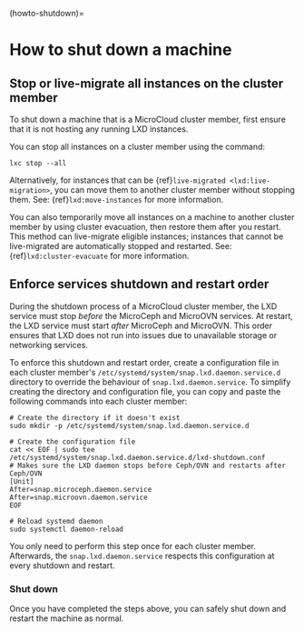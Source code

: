 (howto-shutdown)=
# How to shut down a machine

## Stop or live-migrate all instances on the cluster member

To shut down a machine that is a MicroCloud cluster member, first ensure that it is not hosting any running LXD instances.

You can stop all instances on a cluster member using the command:

```
lxc stop --all
```

Alternatively, for instances that can be {ref}`live-migrated <lxd:live-migration>`, you can move them to another cluster member without stopping them. See: {ref}`lxd:move-instances` for more information.

You can also temporarily move all instances on a machine to another cluster member by using cluster evacuation, then restore them after you restart. This method can live-migrate eligible instances; instances that cannot be live-migrated are automatically stopped and restarted. See: {ref}`lxd:cluster-evacuate` for more information.

## Enforce services shutdown and restart order

During the shutdown process of a MicroCloud cluster member, the LXD service must stop _before_ the MicroCeph and MicroOVN services. At restart, the LXD service must start _after_ MicroCeph and MicroOVN. This order ensures that LXD does not run into issues due to unavailable storage or networking services.

To enforce this shutdown and restart order, create a configuration file in each cluster member's `/etc/systemd/system/snap.lxd.daemon.service.d` directory to override the behaviour of `snap.lxd.daemon.service`. To simplify creating the directory and configuration file, you can copy and paste the following commands into each cluster member:

```
# Create the directory if it doesn't exist
sudo mkdir -p /etc/systemd/system/snap.lxd.daemon.service.d

# Create the configuration file
cat << EOF | sudo tee /etc/systemd/system/snap.lxd.daemon.service.d/lxd-shutdown.conf
# Makes sure the LXD daemon stops before Ceph/OVN and restarts after Ceph/OVN
[Unit]
After=snap.microceph.daemon.service
After=snap.microovn.daemon.service
EOF

# Reload systemd daemon
sudo systemctl daemon-reload
```

You only need to perform this step once for each cluster member. Afterwards, the `snap.lxd.daemon.service` respects this configuration at every shutdown and restart.

### Shut down

Once you have completed the steps above, you can safely shut down and restart the machine as normal. 